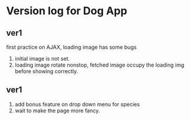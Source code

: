 <h1>Version log for Dog App</h1>

<h2>ver1</h2>

[demo here]: https://54gfeonrieuvser.github.io/Side_Project/AJAX_Dog_app/ver1(2020)/

first practice on AJAX, loading image has some bugs
1. initial image is not set.
2. loading image rotate nonstop, fetched image occupy the loading img  before showing correctly.

<h2>ver1</h2>

[demo here]: https://54gfeonrieuvser.github.io/Side_Project/AJAX_Dog_app/ver2(2023)/
1. add bonus feature on drop down menu for species
2. wait to make the page more fancy.
